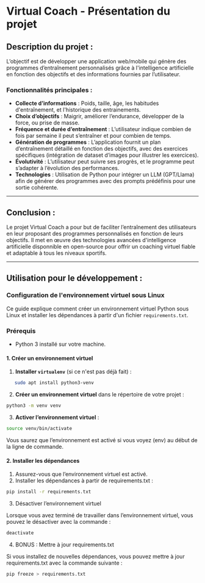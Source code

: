 # Virtual Coach - Présentation du projet

## Description du projet :
L’objectif est de développer une application web/mobile qui génère des programmes d’entraînement personnalisés grâce à l'intelligence artificielle en fonction des objectifs et des informations fournies par l’utilisateur.

### Fonctionnalités principales :
- **Collecte d’informations** : Poids, taille, âge, les habitudes d'entraînement, et l'historique des entrainements.
- **Choix d’objectifs** : Maigrir, améliorer l’endurance, développer de la force, ou prise de masse.
- **Fréquence et durée d’entraînement** : L’utilisateur indique combien de fois par semaine il peut s’entraîner et pour combien de temps.
- **Génération de programmes** : L’application fournit un plan d’entraînement détaillé en fonction des objectifs, avec des exercices spécifiques (intégration de dataset d’images pour illustrer les exercices).
- **Évolutivité** : L’utilisateur peut suivre ses progrès, et le programme peut s’adapter à l’évolution des performances.
- **Technologies** : Utilisation de Python pour intégrer un LLM (GPT/Llama) afin de générer des programmes avec des prompts prédéfinis pour une sortie cohérente.

---

## Conclusion :
Le projet Virtual Coach a pour but de faciliter l’entraînement des utilisateurs en leur proposant des programmes personnalisés en fonction de leurs objectifs. Il met en œuvre des technologies avancées d'intelligence artificielle disponnible en open-source pour offrir un coaching virtuel fiable et adaptable à tous les niveaux sportifs.

___

## Utilisation pour le développement :

### Configuration de l'environnement virtuel sous Linux

Ce guide explique comment créer un environnement virtuel Python sous Linux et installer les dépendances à partir d'un fichier `requirements.txt`.

### Prérequis

- Python 3 installé sur votre machine.

#### 1. Créer un environnement virtuel

1. **Installer `virtualenv`** (si ce n'est pas déjà fait) :

```bash
   sudo apt install python3-venv
```

2.	**Créer un environnement virtuel** dans le répertoire de votre projet :
    
```bash
python3 -m venv venv
```

3.	**Activer l’environnement virtuel** :
    
```bash
source venv/bin/activate
```

Vous saurez que l’environnement est activé si vous voyez (env) au début de la ligne de commande.

#### 2. Installer les dépendances

1.	Assurez-vous que l’environnement virtuel est activé.
2.	Installer les dépendances à partir de requirements.txt :

```bash
pip install -r requirements.txt
```

3. Désactiver l’environnement virtuel

Lorsque vous avez terminé de travailler dans l’environnement virtuel, vous pouvez le désactiver avec la commande :
    
```bash
deactivate
```

4. BONUS : Mettre à jour requirements.txt

Si vous installez de nouvelles dépendances, vous pouvez mettre à jour requirements.txt avec la commande suivante :

```bash
pip freeze > requirements.txt
``` 


